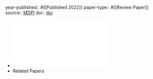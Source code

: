 year-published:: #[[Published 2022]]
paper-type:: #[[Review Paper]]
source:: [MDPI](https://www.mdpi.com/1424-8220/22/21/8564)
doi:: [doi](https://doi.org/10.3390/s22218564)

- ![Smart Home Privacy Protection Methods against A passive Wireless Snooping Side-Cannel Attack](../assets/sensors-22-08564-v3_1732641062625_0.pdf)
- Related Papers